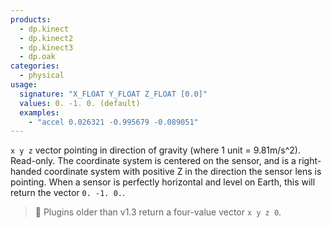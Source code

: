 ```yaml
---
products:
  - dp.kinect
  - dp.kinect2
  - dp.kinect3
  - dp.oak
categories:
  - physical
usage:
  signature: "X_FLOAT Y_FLOAT Z_FLOAT [0.0]"
  values: 0. -1. 0. (default)
  examples:
    - "accel 0.026321 -0.995679 -0.089051"
---
```


`x y z` vector pointing in direction of gravity (where 1 unit = 9.81m/s^2). Read-only.
The coordinate system is centered on the sensor, and is a right-handed coordinate
system with positive Z in the direction the sensor lens is pointing. When a sensor
is perfectly horizontal and level on Earth, this will return the vector `0. -1. 0.`.

> :memo: Plugins older than v1.3 return a four-value vector `x y z 0`.
